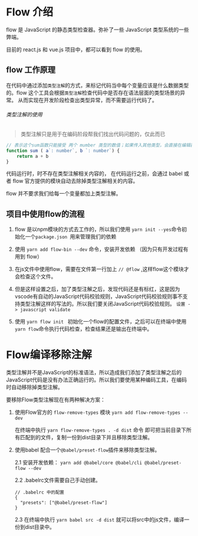 # Flow 介绍

flow 是 JavaScript 的静态类型检查器。弥补了一些 JavaScript 类型系统的一些弊端。

目前的 react.js 和 vue.js 项目中，都可以看到 flow 的使用。

## flow 工作原理

在代码中通过添加`类型注解`的方式，来标记代码当中每个变量应该是什么数据类型的。flow 这个工具会根据`类型注解`检查代码中是否存在语法层面的类型场景的异常。 从而实现在开发阶段检查出类型异常，而不需要运行代码了。

###### 类型注解的使用

> 类型注解只是用于在编码阶段帮我们找出代码问题的，仅此而已

```js
// 表示这个sum函数只能接受 两个 mumber 类型的数值；如果传入其他类型，会直接在编辑器里标红提示（语法层面提示）
function sum ( a`: number`, b `: number`) {
    return a + b
}
```

代码运行时，时不存在类型注解相关内容的，  在代码运行之前，会通过 babel 或者 flow 官方提供的模块自动去除掉类型注解相关的内容。

flow 并不要求我们给每一个变量都加上类型注解。

## 项目中使用flow的流程

1. flow 是以npm模块的方式去工作的，所以我们使用 `yarn init --yes`命令初始化一个`package.json `用来管理我们的依赖

2. 使用  `yarn add flow-bin --dev` 命令，安装开发依赖 （因为只有开发过程有用到 flow）

3. 在js文件中使用flow，需要在文件第一行加上  `// @flow` ,这样flow这个模块才会检查这个文件。

4. 但是这样设置之后，加了类型注解之后，发现代码还是有标红，这是因为vscode有自动的JavaScript代码校验规则，JavaScript代码校验规则事不支持类型注解这样的写法的。所以我们要关闭JavaScript代码校验规则。 `设置 -> javascript validate  `

5. 使用 `yarn flow init ` 初始化一个flow的配置文件，之后可以在终端中使用`yarn flow`命令执行代码检查，检查结果还是输出在终端中。

# Flow编译移除注解

类型注解并不是JavaScript的标准语法，所以造成我们添加了类型注解之后的JavaScript代码是没有办法正确运行的。所以我们要使用某种编码工具，在编码时自动移除掉类型注解。

要移除Flow类型注解现在有两种解决方案：

1. 使用Flow官方的 `flow-remove-types` 模块 `yarn add flow-remove-types --dev`

   在终端中执行 `yarn flow-remove-types . -d dist` 命令 即可把当前目录下所有匹配到的文件，复制一份到dist目录下并且移除类型注解。

2. 使用babel 配合一个`@babel/preset-flow`插件来移除类型注解。

   2.1 安装开发依赖：  `yarn add @babel/core @babel/cli @babel/preset-flow --dev`

   2.2 .babelrc文件需要自己手动创建。

   ```apl
   // .babelrc 中的配置
   {
     "presets": ["@babel/preset-flow"]
   }
   ```

   2.3 在终端中执行 `yarn babel src -d dist` 就可以将src中的js文件，编译一份到dist目录中。

